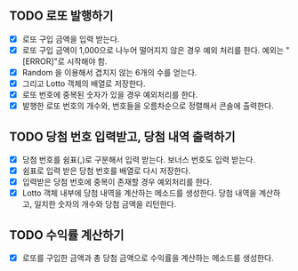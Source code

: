 ## TODO 로또 발행하기

-   [x] 로또 구입 금액을 입력 받는다.
-   [x] 로또 구입 금액이 1,000으로 나누어 떨어지지 않은 경우 예외 처리를 한다. 예외는 "[ERROR]"로 시작해야 함.
-   [x] Random 을 이용해서 겹치지 않는 6개의 수를 얻는다.
-   [x] 그리고 Lotto 객체의 배열로 저장한다.
-   [x] 로또 번호에 중복된 숫자가 있을 경우 예외처리를 한다.
-   [x] 발행한 로또 번호의 개수와, 번호들을 오름차순으로 정렬해서 콘솔에 출력한다.

## TODO 당첨 번호 입력받고, 당첨 내역 출력하기

-   [x] 당첨 번호를 쉼표(,)로 구분해서 입력 받는다. 보너스 번호도 입력 받는다.
-   [x] 쉼표로 입력 받은 당첨 번호를 배열로 다시 저장한다.
-   [x] 입력받은 당첨 번호에 중복이 존재할 경우 예외처리를 한다.
-   [x] Lotto 객체 내부에 당첨 내역을 계산하는 메소드를 생성한다. 당첨 내역을 계산하고, 일치한 숫자의 개수와 당첨 금액을 리턴한다.

## TODO 수익률 계산하기

-   [x] 로또를 구입한 금액과 총 당첨 금액으로 수익률을 계산하는 메소드를 생성한다.

